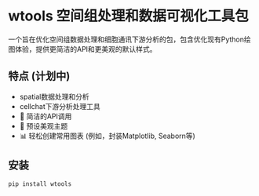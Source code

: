# wtools 空间组处理和数据可视化工具包

一个旨在优化空间组数据处理和细胞通讯下游分析的包，包含优化现有Python绘图体验，提供更简洁的API和更美观的默认样式。

## 特点 (计划中)

* spatial数据处理和分析
* cellchat下游分析处理工具
* 🚀 简洁的API调用
* 🎨 预设美观主题
* 📊 轻松创建常用图表 (例如，封装Matplotlib, Seaborn等)


## 安装

```bash
pip install wtools
